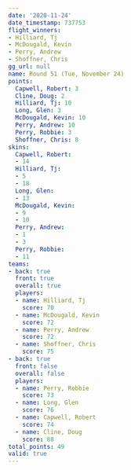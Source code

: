 ```yaml
---
date: '2020-11-24'
date_timestamp: 737753
flight_winners:
- Hilliard, Tj
- McDougald, Kevin
- Perry, Andrew
- Shoffner, Chris
gg_url: null
name: Round 51 (Tue, November 24)
points:
  Capwell, Robert: 3
  Cline, Doug: 2
  Hilliard, Tj: 10
  Long, Glen: 3
  McDougald, Kevin: 10
  Perry, Andrew: 10
  Perry, Robbie: 3
  Shoffner, Chris: 8
skins:
  Capwell, Robert:
  - 14
  Hilliard, Tj:
  - 5
  - 18
  Long, Glen:
  - 13
  McDougald, Kevin:
  - 9
  - 10
  Perry, Andrew:
  - 1
  - 3
  Perry, Robbie:
  - 11
teams:
- back: true
  front: true
  overall: true
  players:
  - name: Hilliard, Tj
    score: 70
  - name: McDougald, Kevin
    score: 72
  - name: Perry, Andrew
    score: 72
  - name: Shoffner, Chris
    score: 75
- back: true
  front: false
  overall: false
  players:
  - name: Perry, Robbie
    score: 73
  - name: Long, Glen
    score: 76
  - name: Capwell, Robert
    score: 74
  - name: Cline, Doug
    score: 88
total_points: 49
valid: true
---
```

